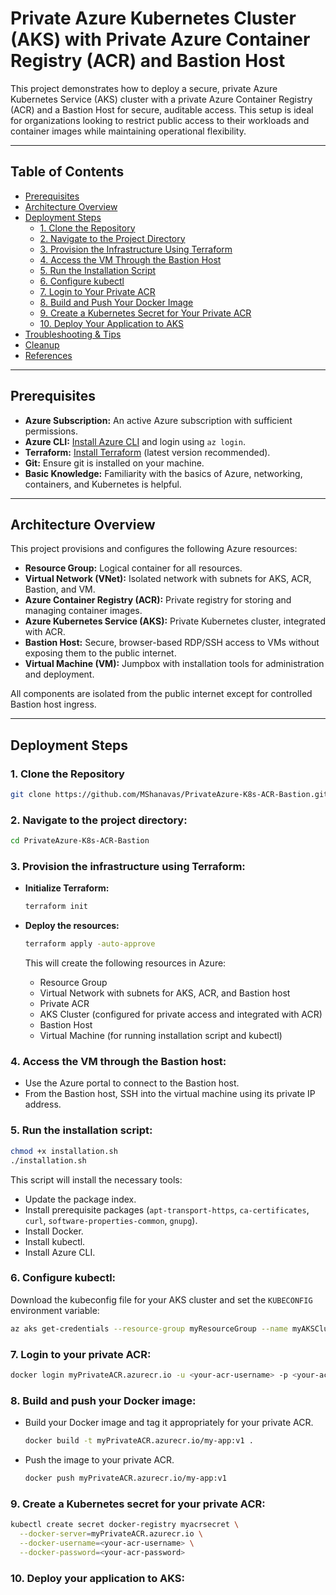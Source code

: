 # Private Azure Kubernetes Cluster (AKS) with Private Azure Container Registry (ACR) and Bastion Host

This project demonstrates how to deploy a secure, private Azure Kubernetes Service (AKS) cluster with a private Azure Container Registry (ACR) and a Bastion Host for secure, auditable access. This setup is ideal for organizations looking to restrict public access to their workloads and container images while maintaining operational flexibility.

---

## Table of Contents

- [Prerequisites](#prerequisites)
- [Architecture Overview](#architecture-overview)
- [Deployment Steps](#deployment-steps)
  - [1. Clone the Repository](#1-clone-the-repository)
  - [2. Navigate to the Project Directory](#2-navigate-to-the-project-directory)
  - [3. Provision the Infrastructure Using Terraform](#3-provision-the-infrastructure-using-terraform)
  - [4. Access the VM Through the Bastion Host](#4-access-the-vm-through-the-bastion-host)
  - [5. Run the Installation Script](#5-run-the-installation-script)
  - [6. Configure kubectl](#6-configure-kubectl)
  - [7. Login to Your Private ACR](#7-login-to-your-private-acr)
  - [8. Build and Push Your Docker Image](#8-build-and-push-your-docker-image)
  - [9. Create a Kubernetes Secret for Your Private ACR](#9-create-a-kubernetes-secret-for-your-private-acr)
  - [10. Deploy Your Application to AKS](#10-deploy-your-application-to-aks)
- [Troubleshooting & Tips](#troubleshooting--tips)
- [Cleanup](#cleanup)
- [References](#references)

---

## Prerequisites

- **Azure Subscription:** An active Azure subscription with sufficient permissions.
- **Azure CLI:** [Install Azure CLI](https://docs.microsoft.com/en-us/cli/azure/install-azure-cli) and login using `az login`.
- **Terraform:** [Install Terraform](https://developer.hashicorp.com/terraform/tutorials/aws-get-started/install-cli) (latest version recommended).
- **Git:** Ensure git is installed on your machine.
- **Basic Knowledge:** Familiarity with the basics of Azure, networking, containers, and Kubernetes is helpful.

---

## Architecture Overview

This project provisions and configures the following Azure resources:

- **Resource Group:** Logical container for all resources.
- **Virtual Network (VNet):** Isolated network with subnets for AKS, ACR, Bastion, and VM.
- **Azure Container Registry (ACR):** Private registry for storing and managing container images.
- **Azure Kubernetes Service (AKS):** Private Kubernetes cluster, integrated with ACR.
- **Bastion Host:** Secure, browser-based RDP/SSH access to VMs without exposing them to the public internet.
- **Virtual Machine (VM):** Jumpbox with installation tools for administration and deployment.

All components are isolated from the public internet except for controlled Bastion host ingress.

---

## Deployment Steps

### 1. Clone the Repository

```bash
git clone https://github.com/MShanavas/PrivateAzure-K8s-ACR-Bastion.git
```

### 2. Navigate to the project directory:

```bash
cd PrivateAzure-K8s-ACR-Bastion
```

### 3. Provision the infrastructure using Terraform:

* **Initialize Terraform:**
  ```bash
  terraform init
  ```

* **Deploy the resources:**
  ```bash
  terraform apply -auto-approve
  ```
  This will create the following resources in Azure:
    * Resource Group
    * Virtual Network with subnets for AKS, ACR, and Bastion host
    * Private ACR
    * AKS Cluster (configured for private access and integrated with ACR)
    * Bastion Host
    * Virtual Machine (for running installation script and kubectl)

### 4. Access the VM through the Bastion host:

* Use the Azure portal to connect to the Bastion host.
* From the Bastion host, SSH into the virtual machine using its private IP address.

### 5. Run the installation script:

```bash
chmod +x installation.sh
./installation.sh
```
This script will install the necessary tools:
* Update the package index.
* Install prerequisite packages (`apt-transport-https`, `ca-certificates`, `curl`, `software-properties-common`, `gnupg`).
* Install Docker.
* Install kubectl.
* Install Azure CLI.

### 6. Configure kubectl:

Download the kubeconfig file for your AKS cluster and set the `KUBECONFIG` environment variable:

```bash
az aks get-credentials --resource-group myResourceGroup --name myAKSCluster
```

### 7.  Login to your private ACR:

```bash
docker login myPrivateACR.azurecr.io -u <your-acr-username> -p <your-acr-password>
```

### 8. Build and push your Docker image:

* Build your Docker image and tag it appropriately for your private ACR.
  ```bash
  docker build -t myPrivateACR.azurecr.io/my-app:v1 .
  ```
* Push the image to your private ACR.
  ```bash
  docker push myPrivateACR.azurecr.io/my-app:v1
  ```

### 9. Create a Kubernetes secret for your private ACR:

```bash
kubectl create secret docker-registry myacrsecret \
  --docker-server=myPrivateACR.azurecr.io \
  --docker-username=<your-acr-username> \
  --docker-password=<your-acr-password>
```

### 10. Deploy your application to AKS:

